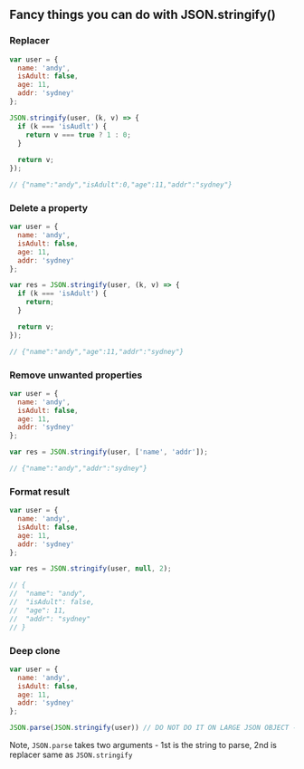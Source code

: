 ## Fancy things you can do with JSON.stringify()

### Replacer
```js
var user = {
  name: 'andy',
  isAdult: false,
  age: 11,
  addr: 'sydney'
};

JSON.stringify(user, (k, v) => {
  if (k === 'isAudlt') {
    return v === true ? 1 : 0;
  }
  
  return v;
});

// {"name":"andy","isAdult":0,"age":11,"addr":"sydney"}
```

### Delete a property
```js
var user = {
  name: 'andy',
  isAdult: false,
  age: 11,
  addr: 'sydney'
};

var res = JSON.stringify(user, (k, v) => {
  if (k === 'isAdult') {
    return;
  }

  return v;
});

// {"name":"andy","age":11,"addr":"sydney"}
```

### Remove unwanted properties
```js
var user = {
  name: 'andy',
  isAdult: false,
  age: 11,
  addr: 'sydney'
};

var res = JSON.stringify(user, ['name', 'addr']);

// {"name":"andy","addr":"sydney"}
```

### Format result
```js
var user = {
  name: 'andy',
  isAdult: false,
  age: 11,
  addr: 'sydney'
};

var res = JSON.stringify(user, null, 2);

// {
//  "name": "andy",
//  "isAdult": false,
//  "age": 11,
//  "addr": "sydney"
// }
```
### Deep clone
```js
var user = {
  name: 'andy',
  isAdult: false,
  age: 11,
  addr: 'sydney'
};

JSON.parse(JSON.stringify(user)) // DO NOT DO IT ON LARGE JSON OBJECT - PERFORMANCE PROBLEM
```
Note, `JSON.parse` takes two arguments - 1st is the string to parse, 2nd is replacer same as `JSON.stringify`
